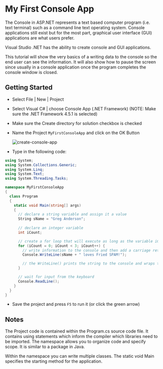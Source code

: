 # My First Console App

The Console in ASP.NET represents a text based computer program (i.e. text terminal) such as a command line text operating system. Console applications still exist but for the most part, graphical user interface (GUI) applications are what users prefer.

Visual Studio .NET has the ability to create console and GUI applications.

This tutorial will show the very basics of a writing data to the console so the end user can see the information. It will also show how to pause the screen since usually in a console application once the program completes the console window is closed.

## Getting Started

- Select File | New | Project
- Select Visual C# | choose Console App (.NET Framework) (NOTE: Make sure the .NET Framework 4.5.1 is selected)
- Make sure the Create directory for solution checkbox is checked
- Name the Project `MyFirstConsoleApp` and click on the OK Button

  ![create-console-app](https://cloud.githubusercontent.com/assets/8953261/16710334/dd658374-45e7-11e6-8371-90bc7af5962f.png)

- Type in the following code:

```csharp
using System;
using System.Collections.Generic;
using System.Linq;
using System.Text;
using System.Threading.Tasks;

namespace MyFirstConsoleApp 
{
  class Program 
  {
    static void Main(string[] args) 
    {
      // declare a string variable and assign it a value
      String sName = "Greg Anderson";
      
      // declare an integer variable
      int iCount;

      // create a for loop that will execute as long as the variable iCount is < 3
      for (iCount = 0; iCount < 3; iCount++) {
        // write information to the console and then add a carriage return
        Console.WriteLine(sName + " loves Fried SPAM!");

        // the WriteLine() prints the string to the console and wraps the cursor to the next line
      }

      // wait for input from the keyboard
      Console.ReadLine();
    }
  }
}
```

- Save the project and press `F5` to run it (or click the green arrow)

## Notes

The Project code is contained within the Program.cs source code file. It contains using statements which inform the compiler which libraries need to be imported. The namespace allows you to organize code and specify scope. It is similar to a package in Java.

Within the namespace you can write multiple classes. The static void Main specifies the starting method for the application.

